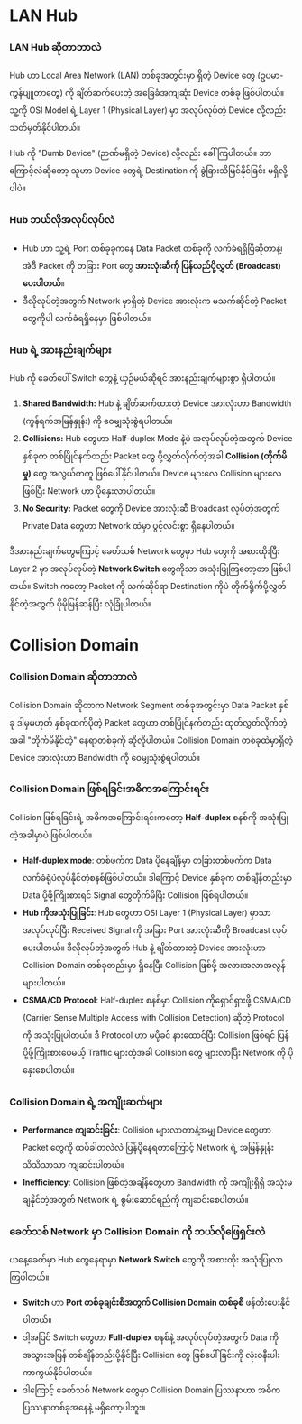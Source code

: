 # LAN Hub

### LAN Hub ဆိုတာဘာလဲ

Hub ဟာ Local Area Network (LAN) တစ်ခုအတွင်းမှာ ရှိတဲ့ Device တွေ (ဥပမာ- ကွန်ပျူတာတွေ) ကို ချိတ်ဆက်ပေးတဲ့ အခြေခံအကျဆုံး Device တစ်ခု ဖြစ်ပါတယ်။ သူ့ကို OSI Model ရဲ့ Layer 1 (Physical Layer) မှာ အလုပ်လုပ်တဲ့ Device လို့လည်း သတ်မှတ်နိုင်ပါတယ်။

Hub ကို "Dumb Device" (ဉာဏ်မရှိတဲ့ Device) လို့လည်း ခေါ်ကြပါတယ်။ ဘာကြောင့်လဲဆိုတော့ သူဟာ Device တွေရဲ့ Destination ကို ခွဲခြားသိမြင်နိုင်ခြင်း မရှိလို့ပါပဲ။

### Hub ဘယ်လိုအလုပ်လုပ်လဲ

- Hub ဟာ သူ့ရဲ့ Port တစ်ခုခုကနေ Data Packet တစ်ခုကို လက်ခံရရှိပြီဆိုတာနဲ့၊ အဲဒီ Packet ကို တခြား Port တွေ **အားလုံးဆီကို ပြန်လည်ပို့လွှတ် (Broadcast) ပေးပါတယ်**။
- ဒီလိုလုပ်တဲ့အတွက် Network မှာရှိတဲ့ Device အားလုံးက မသက်ဆိုင်တဲ့ Packet တွေကိုပါ လက်ခံရရှိနေမှာ ဖြစ်ပါတယ်။

### Hub ရဲ့ အားနည်းချက်များ

Hub ကို ခေတ်ပေါ် Switch တွေနဲ့ ယှဉ်မယ်ဆိုရင် အားနည်းချက်များစွာ ရှိပါတယ်။

1.  **Shared Bandwidth:** Hub နဲ့ ချိတ်ဆက်ထားတဲ့ Device အားလုံးဟာ Bandwidth (ကွန်ရက်အမြန်နှုန်း) ကို ဝေမျှသုံးစွဲရပါတယ်။
2.  **Collisions:** Hub တွေဟာ Half-duplex Mode နဲ့ပဲ အလုပ်လုပ်တဲ့အတွက် Device နှစ်ခုက တစ်ပြိုင်နက်တည်း Packet တွေ ပို့လွှတ်လိုက်တဲ့အခါ **Collision (တိုက်မိမှု)** တွေ အလွယ်တကူ ဖြစ်ပေါ်နိုင်ပါတယ်။ Device များလေ Collision များလေဖြစ်ပြီး Network ဟာ ပိုနှေးလာပါတယ်။
3.  **No Security:** Packet တွေကို Device အားလုံးဆီ Broadcast လုပ်တဲ့အတွက် Private Data တွေဟာ Network ထဲမှာ ပွင့်လင်းစွာ ရှိနေပါတယ်။

ဒီအားနည်းချက်တွေကြောင့် ခေတ်သစ် Network တွေမှာ Hub တွေကို အစားထိုးပြီး Layer 2 မှာ အလုပ်လုပ်တဲ့ **Network Switch** တွေကိုသာ အသုံးပြုကြတော့တာ ဖြစ်ပါတယ်။ Switch ကတော့ Packet ကို သက်ဆိုင်ရာ Destination ကိုပဲ တိုက်ရိုက်ပို့လွှတ်နိုင်တဲ့အတွက် ပိုမိုမြန်ဆန်ပြီး လုံခြုံပါတယ်။

# Collision Domain

### Collision Domain ဆိုတာဘာလဲ

Collision Domain ဆိုတာက Network Segment တစ်ခုအတွင်းမှာ Data Packet နှစ်ခု ဒါမှမဟုတ် နှစ်ခုထက်ပိုတဲ့ Packet တွေဟာ တစ်ပြိုင်နက်တည်း ထုတ်လွှတ်လိုက်တဲ့အခါ "တိုက်မိနိုင်တဲ့" နေရာတစ်ခုကို ဆိုလိုပါတယ်။ Collision Domain တစ်ခုထဲမှာရှိတဲ့ Device အားလုံးဟာ Bandwidth ကို ဝေမျှသုံးစွဲရပါတယ်။

### Collision Domain ဖြစ်ရခြင်းအဓိကအကြောင်းရင်း

Collision ဖြစ်ရခြင်းရဲ့ အဓိကအကြောင်းရင်းကတော့ **Half-duplex** စနစ်ကို အသုံးပြုတဲ့အခါမှာပဲ ဖြစ်ပါတယ်။

- **Half-duplex mode**: တစ်ဖက်က Data ပို့နေချိန်မှာ တခြားတစ်ဖက်က Data လက်ခံရုံပဲလုပ်နိုင်တဲ့စနစ်ဖြစ်ပါတယ်။ ဒါကြောင့် Device နှစ်ခုက တစ်ချိန်တည်းမှာ Data ပို့ဖို့ကြိုးစားရင် Signal တွေတိုက်မိပြီး Collision ဖြစ်ရပါတယ်။
- **Hub ကိုအသုံးပြုခြင်း**: Hub တွေဟာ OSI Layer 1 (Physical Layer) မှာသာ အလုပ်လုပ်ပြီး Received Signal ကို အခြား Port အားလုံးဆီကို Broadcast လုပ်ပေးပါတယ်။ ဒီလိုလုပ်တဲ့အတွက် Hub နဲ့ ချိတ်ထားတဲ့ Device အားလုံးဟာ Collision Domain တစ်ခုတည်းမှာ ရှိနေပြီး Collision ဖြစ်ဖို့ အလားအလာအလွန်များပါတယ်။
- **CSMA/CD Protocol**: Half-duplex စနစ်မှာ Collision ကိုရှောင်ရှားဖို့ CSMA/CD (Carrier Sense Multiple Access with Collision Detection) ဆိုတဲ့ Protocol ကို အသုံးပြုပါတယ်။ ဒီ Protocol ဟာ မပို့ခင် နားထောင်ပြီး Collision ဖြစ်ရင် ပြန်ပို့ဖို့ကြိုးစားပေမယ့် Traffic များတဲ့အခါ Collision တွေ များလာပြီး Network ကို ပိုနှေးစေပါတယ်။

### Collision Domain ရဲ့ အကျိုးဆက်များ

- **Performance ကျဆင်းခြင်း**: Collision များလာတာနဲ့အမျှ Device တွေဟာ Packet တွေကို ထပ်ခါတလဲလဲ ပြန်ပို့နေရတာကြောင့် Network ရဲ့ အမြန်နှုန်း သိသိသာသာ ကျဆင်းပါတယ်။
- **Inefficiency**: Collision ဖြစ်တဲ့အချိန်တွေဟာ Bandwidth ကို အကျိုးရှိရှိ အသုံးမချနိုင်တဲ့အတွက် Network ရဲ့ စွမ်းဆောင်ရည်ကို ကျဆင်းစေပါတယ်။

### ခေတ်သစ် Network မှာ Collision Domain ကို ဘယ်လိုဖြေရှင်းလဲ

ယနေ့ခေတ်မှာ Hub တွေနေရာမှာ **Network Switch** တွေကို အစားထိုး အသုံးပြုလာကြပါတယ်။

- **Switch** ဟာ **Port တစ်ခုချင်းစီအတွက် Collision Domain တစ်ခုစီ** ဖန်တီးပေးနိုင်ပါတယ်။
- ဒါ့အပြင် Switch တွေဟာ **Full-duplex** စနစ်နဲ့ အလုပ်လုပ်တဲ့အတွက် Data ကို အသွားအပြန် တစ်ချိန်တည်းပို့နိုင်ပြီး Collision တွေ ဖြစ်ပေါ်ခြင်းကို လုံးဝနီးပါး ကာကွယ်နိုင်ပါတယ်။
- ဒါကြောင့် ခေတ်သစ် Network တွေမှာ Collision Domain ပြဿနာဟာ အဓိကပြဿနာတစ်ခုအနေနဲ့ မရှိတော့ပါဘူး။
